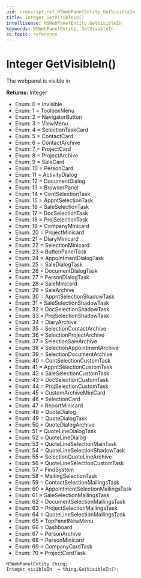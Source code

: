 ```yaml
---
uid: crmscript_ref_NSWebPanelEntity_GetVisibleIn
title: Integer GetVisibleIn()
intellisense: NSWebPanelEntity.GetVisibleIn
keywords: NSWebPanelEntity, GetVisibleIn
so.topic: reference
---
```


# Integer GetVisibleIn()

The webpanel is visible in

**Returns:** Integer

* Enum: 0 = Invisible 
* Enum: 1 = ToolboxMenu 
* Enum: 2 = NavigatorButton 
* Enum: 3 = ViewMenu 
* Enum: 4 = SelectionTaskCard 
* Enum: 5 = ContactCard 
* Enum: 6 = ContactArchive 
* Enum: 7 = ProjectCard 
* Enum: 8 = ProjectArchive 
* Enum: 9 = SaleCard 
* Enum: 10 = PersonCard 
* Enum: 11 = ActivityDialog 
* Enum: 12 = DocumentDialog 
* Enum: 13 = BrowserPanel 
* Enum: 14 = ContSelectionTask 
* Enum: 15 = AppntSelectionTask 
* Enum: 16 = SaleSelectionTask 
* Enum: 17 = DocSelectionTask 
* Enum: 18 = ProjSelectionTask 
* Enum: 19 = CompanyMinicard 
* Enum: 20 = ProjectMinicard 
* Enum: 21 = DiaryMinicard 
* Enum: 22 = SelectionMinicard 
* Enum: 23 = ButtonPanelTask 
* Enum: 24 = AppointmentDialogTask 
* Enum: 25 = SaleDialogTask 
* Enum: 26 = DocumentDialogTask 
* Enum: 27 = PersonDialogTask 
* Enum: 28 = SaleMinicard 
* Enum: 29 = SaleArchive 
* Enum: 30 = AppntSelectionShadowTask 
* Enum: 31 = SaleSelectionShadowTask 
* Enum: 32 = DocSelectionShadowTask 
* Enum: 33 = ProjSelectionShadowTask 
* Enum: 34 = DiaryArchive 
* Enum: 35 = SelectionContactArchive 
* Enum: 36 = SelectionProjectArchive 
* Enum: 37 = SelectionSaleArchive 
* Enum: 38 = SelectionAppointmentArchive 
* Enum: 39 = SelectionDocumentArchive 
* Enum: 40 = ContSelectionCustomTask 
* Enum: 41 = AppntSelectionCustomTask 
* Enum: 42 = SaleSelectionCustomTask 
* Enum: 43 = DocSelectionCustomTask 
* Enum: 44 = ProjSelectionCustomTask 
* Enum: 45 = CustomArchiveMiniCard 
* Enum: 46 = SelectionCard 
* Enum: 47 = ReportMinicard 
* Enum: 48 = QuoteDialog 
* Enum: 49 = QuoteDialogTask 
* Enum: 50 = QuoteDialogArchive 
* Enum: 51 = QuoteLineDialogTask 
* Enum: 52 = QuoteLineDialog 
* Enum: 53 = QuoteLineSelectionMainTask 
* Enum: 54 = QuoteLineSelectionShadowTask 
* Enum: 55 = SelectionQuoteLineArchive 
* Enum: 56 = QuoteLineSelectionCustomTask 
* Enum: 57 = FindSystem 
* Enum: 58 = MailingSelectionTask 
* Enum: 59 = ContactSelectionMailingsTask 
* Enum: 60 = AppointmentSelectionMailingsTask 
* Enum: 61 = SaleSelectionMailingsTask 
* Enum: 62 = DocumentSelectionMailingsTask 
* Enum: 63 = ProjectSelectionMailingsTask 
* Enum: 64 = QuoteLineSelectionMailingsTask 
* Enum: 65 = TopPanelNewMenu 
* Enum: 66 = Dashboard 
* Enum: 67 = PersonArchive 
* Enum: 68 = PersonMinicard 
* Enum: 69 = CompanyCardTask 
* Enum: 70 = ProjectCardTask 

```crmscript
NSWebPanelEntity thing;
Integer visibleIn  = thing.GetVisibleIn();
```

